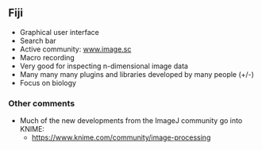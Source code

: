 ## Fiji

- Graphical user interface 
- Search bar
- Active community: www.image.sc
- Macro recording
- Very good for inspecting n-dimensional image data
- Many many many plugins and libraries developed by many people (+/-)
- Focus on biology


### Other comments

- Much of the new developments from the ImageJ community go into KNIME:
	- https://www.knime.com/community/image-processing


